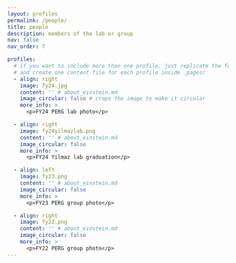 ```yaml
---
layout: profiles
permalink: /people/
title: people
description: members of the lab or group
nav: false
nav_order: 7

profiles:
  # if you want to include more than one profile, just replicate the following block
  # and create one content file for each profile inside _pages/
  - align: right
    image: fy24.jpg
    content: '' # about_einstein.md
    image_circular: false # crops the image to make it circular
    more_info: >
      <p>FY24 PERG lab photo</p>

  - align: right
    image: fy24yilmazlab.png
    content: '' # about_einstein.md
    image_circular: false
    more_info: >
      <p>FY24 Yilmaz lab graduation</p>

  - align: left
    image: fy23.png
    content: '' # about_einstein.md
    image_circular: false
    more_info: >
      <p>FY23 PERG group photo</p>

  - align: right
    image: fy22.png
    content: '' # about_einstein.md
    image_circular: false
    more_info: >
      <p>FY22 PERG group photo</p>
---
```

